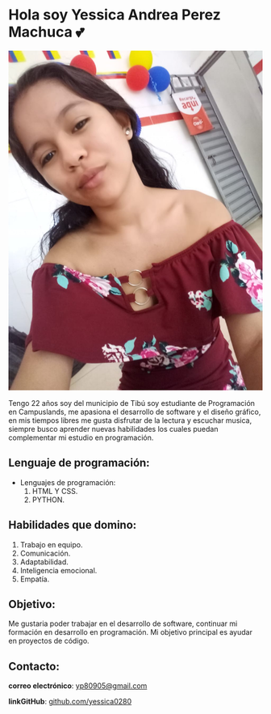 # Hola soy Yessica Andrea Perez Machuca 💕
![imagen](imagen/yo.jpeg)

Tengo 22 años soy del municipio de Tibú soy estudiante de Programación en Campuslands, me apasiona el desarrollo de software y el diseño gráfico, en mis tiempos libres me gusta disfrutar de la lectura y escuchar musica, siempre busco aprender nuevas habilidades los cuales puedan complementar mi estudio en programación.

## Lenguaje de programación:
* Lenguajes de programación:
  1. HTML Y CSS.
  2. PYTHON.

## Habilidades que domino:
1. Trabajo en equipo.
2. Comunicación.
3. Adaptabilidad.
4. Inteligencia emocional.
5. Empatía.

## Objetivo:
Me gustaria poder trabajar en el desarrollo de software, continuar mi formación en desarrollo en programación. Mi objetivo principal es ayudar en proyectos de código.

## Contacto:
**correo electrónico**: yp80905@gmail.com

**linkGitHub**: [github.com/yessica0280](https://github.com/yessica0280?tab=repositories)
